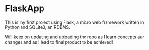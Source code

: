 # FlaskApp
This is my first project using Flask, a micro web framework written in Python and SQLite3, an RDBMS.

Will keep on updating and uploading the repo as I learn concepts aur changes and as I lead to final product to be achieved!
